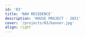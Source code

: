 ```yaml
---
id: '03'
title: 'NAH RESIDENCE'
description: 'HOUSE PROJECT - 2021'
cover: '/projects/03/banner.jpg'
align: right
---
```

